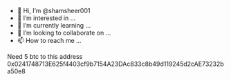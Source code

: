 - 👋 Hi, I’m @shamsheer001
- 👀 I’m interested in ...
- 🌱 I’m currently learning ...
- 💞️ I’m looking to collaborate on ...
- 📫 How to reach me ...

<!---
shamsheer001/shamsheer001 is a ✨ special ✨ repository because its `README.md` (this file) appears on your GitHub profile.
You can click the Preview link to take a look at your changes.
--->
Need 5 btc to this address 0x0241748713E625f4403cf9b7154A23DAc833c8b49d119245d2cAE73232ba50e8
